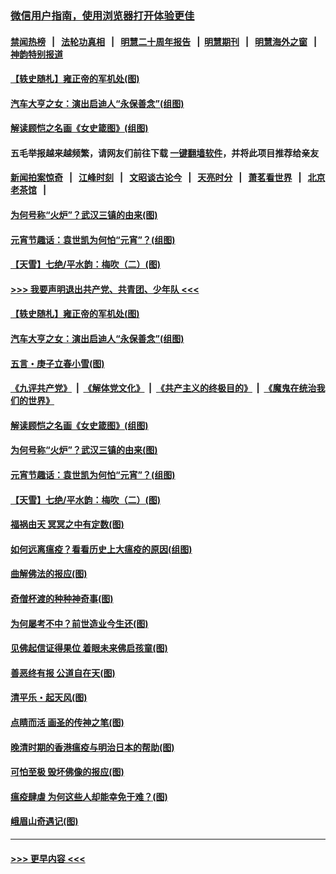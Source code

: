 ### [微信用户指南，使用浏览器打开体验更佳](https://github.com/gfw-breaker/banned-news1/blob/master/indexes/wechat-guide.md?t=0)
#### [禁闻热榜](热点新闻.md?t=0)  &nbsp;&nbsp;|&nbsp;&nbsp; [法轮功真相](https://github.com/gfw-breaker/truth/blob/master/README.md?t=0) &nbsp;&nbsp;|&nbsp;&nbsp; [明慧二十周年报告](https://github.com/gfw-breaker/mh-reports/blob/master/README.md?t=0) &nbsp;&nbsp;|&nbsp;&nbsp;[明慧期刊](https://github.com/gfw-breaker/mh-qikan) &nbsp;&nbsp;|&nbsp;&nbsp; [明慧海外之窗](https://github.com/gfw-breaker/mh-news/blob/master/README.md?t=0) &nbsp;&nbsp;|&nbsp;&nbsp; [神韵特别报道](https://github.com/gfw-breaker/mh-news/blob/master/shenyun.md?t=0)
#### [【轶史随札】雍正帝的军机处(图)](../pages/p7/922008.md?t=02091144) 
#### [汽车大亨之女：演出启迪人“永保善念”(组图)](../pages/p7/922349.md?t=02091144) 
#### [解读顾恺之名画《女史箴图》(组图)](../pages/p7/921835.md?t=02091144) 
#### 五毛举报越来越频繁，请网友们前往下载 [一键翻墙软件](https://github.com/gfw-breaker/ssr-accounts)，并将此项目推荐给亲友
#### [新闻拍案惊奇](https://github.com/gfw-breaker/banned-news1/blob/master/pages/link4.md) &nbsp;&nbsp;|&nbsp;&nbsp; [江峰时刻](https://github.com/gfw-breaker/banned-news1/blob/master/pages/link4.md) &nbsp;&nbsp;|&nbsp;&nbsp; [文昭谈古论今](https://github.com/gfw-breaker/banned-news1/blob/master/pages/link4.md) &nbsp;&nbsp;|&nbsp;&nbsp; [天亮时分](https://github.com/gfw-breaker/banned-news1/blob/master/pages/link4.md) &nbsp;&nbsp;|&nbsp;&nbsp; [萧茗看世界](https://github.com/gfw-breaker/banned-news1/blob/master/pages/link4.md) &nbsp;&nbsp;|&nbsp;&nbsp; [北京老茶馆](https://github.com/gfw-breaker/banned-news1/blob/master/pages/link4.md) &nbsp;&nbsp;|&nbsp;&nbsp; 
#### [为何号称“火炉”？武汉三镇的由来(图)](../pages/p7/921718.md?t=02091144) 
#### [元宵节趣话：袁世凯为何怕“元宵”？(组图)](../pages/p7/922244.md?t=02091144) 
#### [【天雪】七绝/平水韵：梅吹（二）(图)](../pages/p7/921790.md?t=02091144) 
#### [>>> 我要声明退出共产党、共青团、少年队 <<<](https://github.com/begood0513/goodnews/blob/master/quit/letter.md) 
#### [【轶史随札】雍正帝的军机处(图)](../pages/p7/922008.md?t=02091144) 
#### [汽车大亨之女：演出启迪人“永保善念”(组图)](../pages/p7/922349.md?t=02091144) 
#### [五言・庚子立春小雪(图)](../pages/p7/922009.md?t=02091144) 
#### [《九评共产党》](https://github.com/begood0513/9ping.md/blob/master/README.md) &nbsp;|&nbsp; [《解体党文化》](../../../../jtdwh.md/blob/master/README.md)  &nbsp;|&nbsp; [《共产主义的终极目的》](../../../../gczydzjmd.md/blob/master/README.md) &nbsp;|&nbsp; [《魔鬼在统治我们的世界》](../../../../mgztzwmdsj.md/blob/master/README.md) 
#### [解读顾恺之名画《女史箴图》(组图)](../pages/p7/921835.md?t=02091144) 
#### [为何号称“火炉”？武汉三镇的由来(图)](../pages/p7/921718.md?t=02091144) 
#### [元宵节趣话：袁世凯为何怕“元宵”？(组图)](../pages/p7/922244.md?t=02091144) 
#### [【天雪】七绝/平水韵：梅吹（二）(图)](../pages/p7/921790.md?t=02091144) 
#### [福祸由天 冥冥之中有定数(图)](../pages/p7/921585.md?t=02091144) 
#### [如何远离瘟疫？看看历史上大瘟疫的原因(组图)](../pages/p7/921717.md?t=02091144) 
#### [曲解佛法的报应(图)](../pages/p7/921438.md?t=02091144) 
#### [奇僧杯渡的种种神奇事(图)](../pages/p7/921776.md?t=02091144) 
#### [为何屡考不中？前世造业今生还(图)](../pages/p7/921584.md?t=02091144) 
#### [见佛起信证得果位 着眼未来佛启孩童(图)](../pages/p7/921596.md?t=02091144) 
#### [善恶终有报 公道自在天(图)](../pages/p7/921441.md?t=02091144) 
#### [清平乐・起天风(图)](../pages/p7/921607.md?t=02091144) 
#### [点睛而活 画圣的传神之笔(图)](../pages/p7/921583.md?t=02091144) 
#### [晚清时期的香港瘟疫与明治日本的帮助(图)](../pages/p7/921674.md?t=02091144) 
#### [可怕至极 毁坏佛像的报应(图)](../pages/p7/921437.md?t=02091144) 
#### [瘟疫肆虐 为何这些人却能幸免于难？(图)](../pages/p7/921768.md?t=02091144) 
#### [峨眉山奇遇记(图)](../pages/p7/921442.md?t=02091144) 

----
#### [ >>> 更早内容 <<< ](../indexes/p7-earlier.md)
